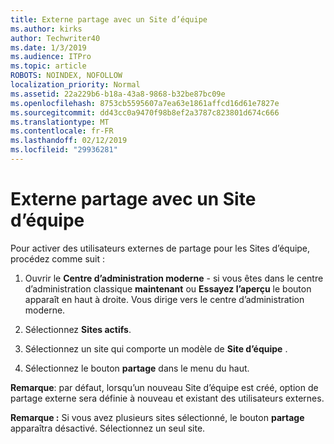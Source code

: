 ```yaml
---
title: Externe partage avec un Site d’équipe
ms.author: kirks
author: Techwriter40
ms.date: 1/3/2019
ms.audience: ITPro
ms.topic: article
ROBOTS: NOINDEX, NOFOLLOW
localization_priority: Normal
ms.assetid: 22a229b6-b18a-43a8-9868-b32be87bc09e
ms.openlocfilehash: 8753cb5595607a7ea63e1861affcd16d61e7827e
ms.sourcegitcommit: dd43cc0a9470f98b8ef2a3787c823801d674c666
ms.translationtype: MT
ms.contentlocale: fr-FR
ms.lasthandoff: 02/12/2019
ms.locfileid: "29936281"
---
```

# <a name="external-sharing-with-a-team-site"></a>Externe partage avec un Site d’équipe

Pour activer des utilisateurs externes de partage pour les Sites d’équipe, procédez comme suit : 
  
1. Ouvrir le **Centre d’administration moderne** - si vous êtes dans le centre d’administration classique **maintenant** ou **Essayez l’aperçu** le bouton apparaît en haut à droite. Vous dirige vers le centre d’administration moderne. 
  
2. Sélectionnez **Sites actifs**. 
  
3. Sélectionnez un site qui comporte un modèle de **Site d’équipe** . 
  
4. Sélectionnez le bouton **partage** dans le menu du haut. 
  
 **Remarque**: par défaut, lorsqu’un nouveau Site d’équipe est créé, option de partage externe sera définie à nouveau et existant des utilisateurs externes. 
  
 **Remarque :** Si vous avez plusieurs sites sélectionné, le bouton **partage** apparaîtra désactivé. Sélectionnez un seul site. 
  


